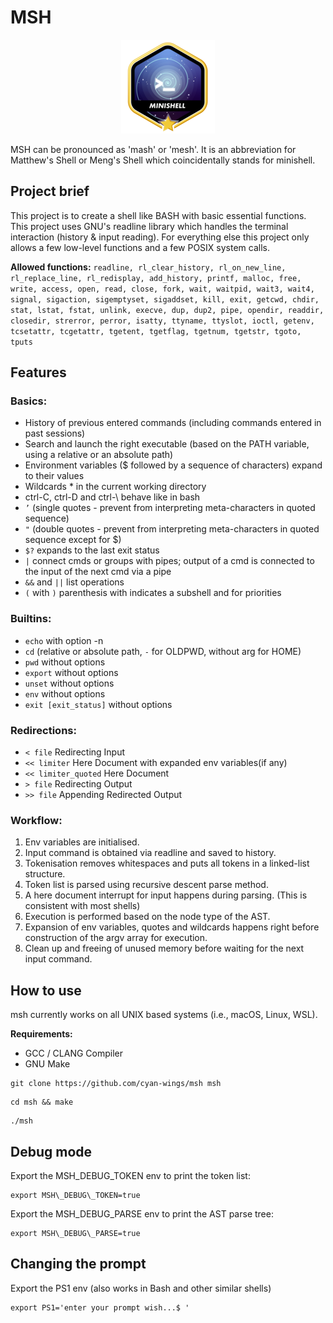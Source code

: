 # MSH

<p align="center">
  <img src="https://github.com/cyan-wings/msh/blob/main/msh.png" alt="msh 42 project badge"/>
</p>

MSH can be pronounced as 'mash' or 'mesh'. It is an abbreviation for Matthew's Shell or Meng's Shell which coincidentally stands for minishell.

## Project brief

This project is to create a shell like BASH with basic essential functions.
This project uses GNU's readline library which handles the terminal interaction (history & input reading).
For everything else this project only allows a few low-level functions and a few POSIX system calls.

<b>Allowed functions:</b>
```readline, rl_clear_history, rl_on_new_line, rl_replace_line, rl_redisplay, add_history, printf, malloc, free, write, access, open, read, close, fork, wait, waitpid, wait3, wait4, signal, sigaction, sigemptyset, sigaddset, kill, exit, getcwd, chdir, stat, lstat, fstat, unlink, execve, dup, dup2, pipe, opendir, readdir, closedir, strerror, perror, isatty, ttyname, ttyslot, ioctl, getenv, tcsetattr, tcgetattr, tgetent, tgetflag, tgetnum, tgetstr, tgoto, tputs```

## Features

### Basics:
- History of previous entered commands (including commands entered in past sessions)
- Search and launch the right executable (based on the PATH variable, using a relative or an absolute path)
- Environment variables ($ followed by a sequence of characters) expand to their values
- Wildcards * in the current working directory
- ctrl-C, ctrl-D and ctrl-\ behave like in bash
- ```’``` (single quotes - prevent from interpreting meta-characters in quoted sequence)
- ```"``` (double quotes - prevent from interpreting meta-characters in quoted sequence except for $)
- ```$?``` expands to the last exit status
- ```|``` connect cmds or groups with pipes; output of a cmd is connected to the input of the next cmd via a pipe
- ```&&``` and ```||``` list operations
- ```(``` with ```)``` parenthesis with indicates a subshell and for priorities

### Builtins:
- ```echo``` with option -n
- ```cd``` (relative or absolute path, ```-``` for OLDPWD, without arg for HOME)
- ```pwd``` without options
- ```export``` without options
- ```unset``` without options
- ```env``` without options
- ```exit [exit_status]``` without options

### Redirections:

- ```< file``` Redirecting Input
- ```<< limiter``` Here Document with expanded env variables(if any)
- ```<< limiter_quoted``` Here Document
- ```> file``` Redirecting Output
- ```>> file``` Appending Redirected Output

### Workflow:

1. Env variables are initialised.
2. Input command is obtained via readline and saved to history.
3. Tokenisation removes whitespaces and puts all tokens in a linked-list structure.
4. Token list is parsed using recursive descent parse method.
5. A here document interrupt for input happens during parsing. (This is consistent with most shells)
6. Execution is performed based on the node type of the AST.
7. Expansion of env variables, quotes and wildcards happens right before construction of the argv array for execution.
8. Clean up and freeing of unused memory before waiting for the next input command.

## How to use

msh currently works on all UNIX based systems (i.e., macOS, Linux, WSL).

<b>Requirements:</b>
- GCC / CLANG Compiler
- GNU Make

```
git clone https://github.com/cyan-wings/msh msh
```
```
cd msh && make
```
```
./msh
```

## Debug mode

Export the MSH_DEBUG_TOKEN env to print the token list:

```
export MSH\_DEBUG\_TOKEN=true
```

Export the MSH_DEBUG_PARSE env to print the AST parse tree:

```
export MSH\_DEBUG\_PARSE=true
```

## Changing the prompt

Export the PS1 env (also works in Bash and other similar shells)
```
export PS1='enter your prompt wish...$ '
```

